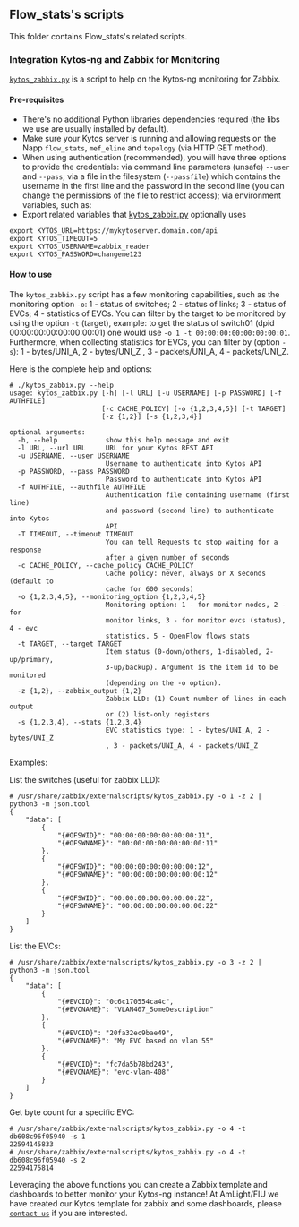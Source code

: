 ## Flow_stats's scripts

This folder contains Flow_stats's related scripts.

### Integration Kytos-ng and Zabbix for Monitoring

[`kytos_zabbix.py`](./kytos_zabbix.py) is a script to help on the Kytos-ng monitoring for Zabbix.

#### Pre-requisites

- There's no additional Python libraries dependencies required (the libs we use are usually installed by default).
- Make sure your Kytos server is running and allowing requests on the Napp `flow_stats`, `mef_eline` and `topology` (via HTTP GET method).
- When using authentication (recommended), you will have three options to provide the credentials: via command line parameters (unsafe) `--user` and `--pass`; via a file in the filesystem (`--passfile`) which contains the username in the first line and the password in the second line (you can change the permissions of the file to restrict access); via environment variables, such as:
- Export  related variables that [kytos_zabbix.py](scripts/kytos_zabbix.py) optionally uses

```
export KYTOS_URL=https://mykytoserver.domain.com/api
export KYTOS_TIMEOUT=5
export KYTOS_USERNAME=zabbix_reader
export KYTOS_PASSWORD=changeme123
```

#### How to use

The `kytos_zabbix.py` script has a few monitoring capabilities, such as the monitoring option `-o`: 1 - status of switches; 2 - status of links; 3 - status of EVCs; 4 - statistics of EVCs. You can filter by the target to be monitored by using the option `-t` (target), example: to get the status of switch01 (dpid 00:00:00:00:00:00:00:01) one would use `-o 1 -t 00:00:00:00:00:00:00:01`. Furthermore, when collecting statistics for EVCs, you can filter by (option `-s`): 1 - bytes/UNI_A, 2 - bytes/UNI_Z , 3 - packets/UNI_A, 4 - packets/UNI_Z.

Here is the complete help and options:

```
# ./kytos_zabbix.py --help
usage: kytos_zabbix.py [-h] [-l URL] [-u USERNAME] [-p PASSWORD] [-f AUTHFILE]
                       [-c CACHE_POLICY] [-o {1,2,3,4,5}] [-t TARGET]
                       [-z {1,2}] [-s {1,2,3,4}]

optional arguments:
  -h, --help            show this help message and exit
  -l URL, --url URL     URL for your Kytos REST API
  -u USERNAME, --user USERNAME
                        Username to authenticate into Kytos API
  -p PASSWORD, --pass PASSWORD
                        Password to authenticate into Kytos API
  -f AUTHFILE, --authfile AUTHFILE
                        Authentication file containing username (first line)
                        and password (second line) to authenticate into Kytos
                        API
  -T TIMEOUT, --timeout TIMEOUT
                        You can tell Requests to stop waiting for a response
                        after a given number of seconds
  -c CACHE_POLICY, --cache_policy CACHE_POLICY
                        Cache policy: never, always or X seconds (default to
                        cache for 600 seconds)
  -o {1,2,3,4,5}, --monitoring_option {1,2,3,4,5}
                        Monitoring option: 1 - for monitor nodes, 2 - for
                        monitor links, 3 - for monitor evcs (status), 4 - evc
                        statistics, 5 - OpenFlow flows stats
  -t TARGET, --target TARGET
                        Item status (0-down/others, 1-disabled, 2-up/primary,
                        3-up/backup). Argument is the item id to be monitored
                        (depending on the -o option).
  -z {1,2}, --zabbix_output {1,2}
                        Zabbix LLD: (1) Count number of lines in each output
                        or (2) list-only registers
  -s {1,2,3,4}, --stats {1,2,3,4}
                        EVC statistics type: 1 - bytes/UNI_A, 2 - bytes/UNI_Z
                        , 3 - packets/UNI_A, 4 - packets/UNI_Z
```

Examples:

List the switches (useful for zabbix LLD):
```
# /usr/share/zabbix/externalscripts/kytos_zabbix.py -o 1 -z 2 | python3 -m json.tool
{
    "data": [
        {
            "{#OFSWID}": "00:00:00:00:00:00:00:11",
            "{#OFSWNAME}": "00:00:00:00:00:00:00:11"
        },
        {
            "{#OFSWID}": "00:00:00:00:00:00:00:12",
            "{#OFSWNAME}": "00:00:00:00:00:00:00:12"
        },
        {
            "{#OFSWID}": "00:00:00:00:00:00:00:22",
            "{#OFSWNAME}": "00:00:00:00:00:00:00:22"
        }
    ]
}
```

List the EVCs:

```
# /usr/share/zabbix/externalscripts/kytos_zabbix.py -o 3 -z 2 | python3 -m json.tool
{
    "data": [
        {
            "{#EVCID}": "0c6c170554ca4c",
            "{#EVCNAME}": "VLAN407_SomeDescription"
        },
        {
            "{#EVCID}": "20fa32ec9bae49",
            "{#EVCNAME}": "My EVC based on vlan 55"
        },
        {
            "{#EVCID}": "fc7da5b78bd243",
            "{#EVCNAME}": "evc-vlan-408"
        }
    ]
}
```

Get byte count for a specific EVC:

```
# /usr/share/zabbix/externalscripts/kytos_zabbix.py -o 4 -t db608c96f05940 -s 1
22594145833
# /usr/share/zabbix/externalscripts/kytos_zabbix.py -o 4 -t db608c96f05940 -s 2
22594175814
```

Leveraging the above functions you can create a Zabbix template and dashboards to better monitor your Kytos-ng instance! At AmLight/FIU we have created our Kytos template for zabbix and some dashboards, please [`contact us`](https://www.amlight.net) if you are interested.
